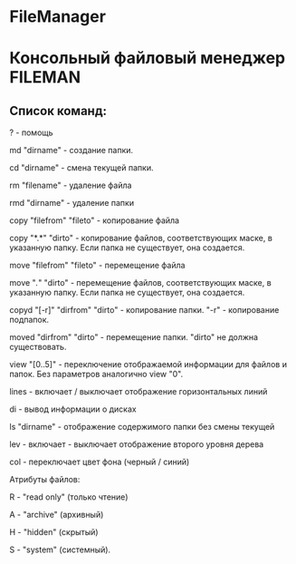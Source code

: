 # FileManager
# Консольный файловый менеджер FILEMAN
## Список команд:
? - помощь 

md "dirname" - создание папки. 

cd "dirname" - смена текущей папки.

rm "filename" - удаление файла

rmd "dirname" - удаление папки

copy "filefrom" "fileto" - копирование файла

copy "\*.*" "dirto" - копирование файлов, соответствующих маске, в указанную папку. Если папка не существует, она создается.

move "filefrom" "fileto" - перемещение файла

move "*.*" "dirto" - перемещение файлов, соответствующих маске, в указанную папку. Если папка не существует, она создается.

copyd "[-r]" "dirfrom" "dirto" - копирование папки. "-r" - копирование подпапок.

moved "dirfrom" "dirto" - перемещение папки. "dirto" не должна существовать.
		
view "[0..5]" - переключение отображаемой информации для файлов и папок. Без параметров аналогично view "0".
				
lines - включает / выключает отображение горизонтальных линий

di - вывод информации о дисках

ls "dirname" - отображение содержимого папки без смены текущей

lev - включает - выключает отображение второго уровня дерева

col - переключает цвет фона (черный / синий)

Атрибуты файлов:

R - "read only" (только чтение)

A - "archive" (архивный)

H - "hidden" (скрытый) 

S - "system" (системный).

